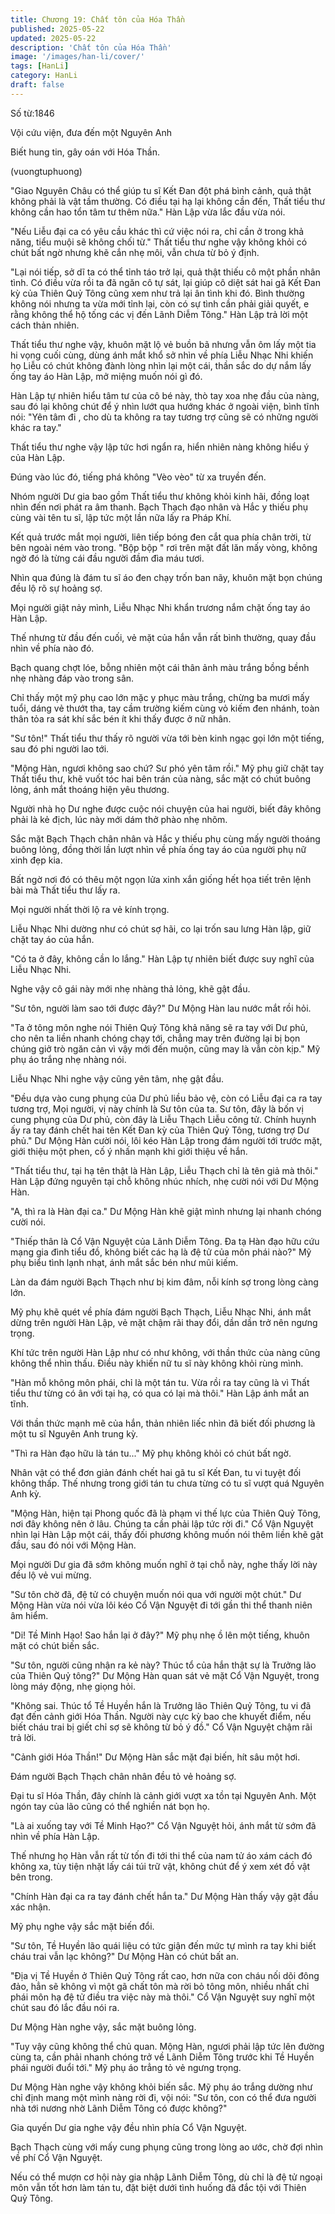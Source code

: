 ```yaml
---
title: Chương 19: Chất tôn của Hóa Thần
published: 2025-05-22
updated: 2025-05-22
description: 'Chất tôn của Hóa Thần'
image: '/images/han-li/cover/'
tags: [HanLi]
category: HanLi
draft: false
---
```


Số từ:1846  






Vội cứu viện, đưa đến một Nguyên Anh

Biết hung tin, gây oán với Hóa Thần.

(vuongtuphuong)





"Giao Nguyên Châu có thể giúp tu sĩ Kết Đan đột phá bình cảnh, quả thật không phải là vật tầm thường. Có điều tại hạ lại không cần đến, Thất tiểu thư không cần hao tổn tâm tư thêm nữa." Hàn Lập vừa lắc đầu vừa nói.

"Nếu Liễu đại ca có yêu cầu khác thì cứ việc nói ra, chỉ cần ở trong khả năng, tiểu muội sẽ không chối từ." Thất tiểu thư nghe vậy không khỏi có chút bất ngờ nhưng khẽ cắn nhẹ môi, vẫn chưa từ bỏ ý định.

"Lại nói tiếp, sở dĩ ta có thể tỉnh táo trở lại, quả thật thiếu cô một phần nhân tình. Có điều vừa rồi ta đã ngăn cô tự sát, lại giúp cô diệt sát hai gã Kết Đan kỳ của Thiên Quỷ Tông cũng xem như trả lại ân tình khi đó. Bình thường không nói nhưng ta vừa mới tỉnh lại, còn có sự tình cần phải giải quyết, e rằng không thể hộ tống các vị đến Lãnh Diễm Tông." Hàn Lập trả lời một cách thản nhiên.

Thất tiểu thư nghe vậy, khuôn mặt lộ vẻ buồn bã nhưng vẫn ôm lấy một tia hi vọng cuối cùng, dùng ánh mắt khổ sở nhìn về phía Liễu Nhạc Nhi khiến họ Liễu có chút không đành lòng nhìn lại một cái, thần sắc do dự nắm lấy ống tay áo Hàn Lập, mở miệng muốn nói gì đó.

Hàn Lập tự nhiên hiểu tâm tư của cô bé này, thò tay xoa nhẹ đầu của nàng, sau đó lại không chút để ý nhìn lướt qua hướng khác ở ngoài viện, bình tĩnh nói: "Yên tâm đi , cho dù ta không ra tay tương trợ cũng sẽ có những người khác ra tay."

Thất tiểu thư nghe vậy lập tức hơi ngẩn ra, hiển nhiên nàng không hiểu ý của Hàn Lập.

Đúng vào lúc đó, tiếng phá không "Vèo vèo" từ xa truyền đến.

Nhóm người Dư gia bao gồm Thất tiểu thư không khỏi kinh hãi, đồng loạt nhìn đến nơi phát ra âm thanh. Bạch Thạch đạo nhân và Hắc y thiếu phụ cùng vài tên tu sĩ, lập tức một lần nữa lấy ra Pháp Khí.

Kết quả trước mắt mọi người, liên tiếp bóng đen cắt qua phía chân trời, từ bên ngoài ném vào trong. "Bộp bộp " rơi trên mặt đất lăn mấy vòng, không ngờ đó là từng cái đầu người đầm đìa máu tươi.

Nhìn qua đúng là đám tu sĩ áo đen chạy trốn ban nãy, khuôn mặt bọn chúng đều lộ rõ sự hoảng sợ.

Mọi người giật nảy mình, Liễu Nhạc Nhi khẩn trương nắm chặt ống tay áo Hàn Lập.

Thế nhưng từ đầu đến cuối, vẻ mặt của hắn vẫn rất bình thường, quay đầu nhìn về phía nào đó.

Bạch quang chợt lóe, bỗng nhiên một cái thân ảnh màu trắng bồng bềnh nhẹ nhàng đáp vào trong sân.

Chỉ thấy một mỹ phụ cao lớn mặc y phục màu trắng, chừng ba mươi mấy tuổi, dáng vẻ thướt tha, tay cầm trường kiếm cùng vỏ kiếm đen nhánh, toàn thân tỏa ra sát khí sắc bén ít khi thấy được ở nữ nhân.

"Sư tôn!" Thất tiểu thư thấy rõ người vừa tới bèn kinh ngạc gọi lớn một tiếng, sau đó phi người lao tới.

"Mộng Hàn, ngươi không sao chứ? Sư phó yên tâm rồi." Mỹ phụ giữ chặt tay Thất tiểu thư, khẽ vuốt tóc hai bên trán của nàng, sắc mặt có chút buông lỏng, ánh mắt thoáng hiện yêu thương.

Người nhà họ Dư nghe được cuộc nói chuyện của hai người, biết đây không phải là kẻ địch, lúc này mới dám thở phào nhẹ nhõm.

Sắc mặt Bạch Thạch chân nhân và Hắc y thiếu phụ cùng mấy người thoáng buông lỏng, đồng thời lần lượt nhìn về phía ống tay áo của người phụ nữ xinh đẹp kia.

Bất ngờ nơi đó có thêu một ngọn lửa xinh xắn giống hết họa tiết trên lệnh bài mà Thất tiểu thư lấy ra.

Mọi người nhất thời lộ ra vẻ kính trọng.

Liễu Nhạc Nhi dường như có chút sợ hãi, co lại trốn sau lưng Hàn lập, giữ chặt tay áo của hắn.

"Có ta ở đây, không cần lo lắng." Hàn Lập tự nhiên biết được suy nghĩ của Liễu Nhạc Nhi.

Nghe vậy cô gái này mới nhẹ nhàng thả lỏng, khẽ gật đầu.

"Sư tôn, người làm sao tới được đây?" Dư Mộng Hàn lau nước mắt rồi hỏi.

"Ta ở tông môn nghe nói Thiên Quỷ Tông khả năng sẽ ra tay với Dư phủ, cho nên ta liền nhanh chóng chạy tới, chẳng may trên đường lại bị bọn chúng giở trò ngăn cản vì vậy mới đến muộn, cũng may là vẫn còn kịp." Mỹ phụ áo trắng nhẹ nhàng nói.

Liễu Nhạc Nhi nghe vậy cũng yên tâm, nhẹ gật đầu.

"Đều dựa vào cung phụng của Dư phủ liều bảo vệ, còn có Liễu đại ca ra tay tương trợ, Mọi người, vị này chính là Sư tôn của ta. Sư tôn, đây là bốn vị cung phụng của Dư phủ, còn đây là Liễu Thạch Liễu công tử. Chính huynh ấy ra tay đánh chết hai tên Kết Đan kỳ của Thiên Quỷ Tông, tương trợ Dư phủ." Dư Mộng Hàn cười nói, lôi kéo Hàn Lập trong đám người tới trước mặt, giới thiệu một phen, cố ý nhấn mạnh khi giới thiệu về hắn.

"Thất tiểu thư, tại hạ tên thật là Hàn Lập, Liễu Thạch chỉ là tên giả mà thôi." Hàn Lập đứng nguyên tại chỗ không nhúc nhích, nhẹ cười nói với Dư Mộng Hàn.

"A, thì ra là Hàn đại ca." Dư Mộng Hàn khẽ giật mình nhưng lại nhanh chóng cười nói.

"Thiếp thân là Cổ Vận Nguyệt của Lãnh Diễm Tông. Đa tạ Hàn đạo hữu cứu mạng gia đình tiểu đồ, không biết các hạ là đệ tử của môn phái nào?" Mỹ phụ biểu tình lạnh nhạt, ánh mắt sắc bén như mũi kiếm.

Làn da đám người Bạch Thạch như bị kim đâm, nỗi kính sợ trong lòng càng lớn.

Mỹ phụ khẽ quét về phía đám người Bạch Thạch, Liễu Nhạc Nhi, ánh mắt dừng trên người Hàn Lập, vẻ mặt chậm rãi thay đổi, dần dần trở nên ngưng trọng.

Khí tức trên người Hàn Lập như có như không, với thần thức của nàng cũng không thể nhìn thấu. Điều này khiến nữ tu sĩ này không khỏi rùng mình.

"Hàn mỗ không môn phái, chỉ là một tán tu. Vừa rồi ra tay cũng là vì Thất tiểu thư từng có ân với tại hạ, có qua có lại mà thôi." Hàn Lập ánh mắt an tĩnh.

Với thần thức mạnh mẽ của hắn, thản nhiên liếc nhìn đã biết đối phương là một tu sĩ Nguyên Anh trung kỳ.

"Thì ra Hàn đạo hữu là tán tu..." Mỹ phụ không khỏi có chút bất ngờ.

Nhân vật có thể đơn giản đánh chết hai gã tu sĩ Kết Đan, tu vi tuyệt đối không thấp. Thế nhưng trong giới tán tu chưa từng có tu sĩ vượt quá Nguyên Anh kỳ.

"Mộng Hàn, hiện tại Phong quốc đã là phạm vi thế lực của Thiên Quỷ Tông, nơi đây không nên ở lâu. Chúng ta cần phải lập tức rời đi." Cổ Vận Nguyệt nhìn lại Hàn Lập một cái, thấy đối phương không muốn nói thêm liền khẽ gật đầu, sau đó nói với Mộng Hàn.

Mọi người Dư gia đã sớm không muốn nghĩ ở tại chỗ này, nghe thấy lời này đều lộ vẻ vui mừng.

"Sư tôn chờ đã, đệ tử có chuyện muốn nói qua với người một chút." Dư Mộng Hàn vừa nói vừa lôi kéo Cổ Vận Nguyệt đi tới gần thi thể thanh niên âm hiểm.

"Di! Tề Minh Hạo! Sao hắn lại ở đây?" Mỹ phụ nhẹ ồ lên một tiếng, khuôn mặt có chút biến sắc.

"Sư tôn, người cũng nhận ra kẻ này? Thúc tổ của hắn thật sự là Trưởng lão của Thiên Quỷ tông?" Dư Mộng Hàn quan sát vẻ mặt Cổ Vận Nguyệt, trong lòng máy động, nhẹ giọng hỏi.

"Không sai. Thúc tổ Tề Huyền hắn là Trưởng lão Thiên Quỷ Tông, tu vi đã đạt đến cảnh giới Hóa Thần. Người này cực kỳ bao che khuyết điểm, nếu biết cháu trai bị giết chỉ sợ sẽ không từ bỏ ý đồ." Cổ Vận Nguyệt chậm rãi trả lời.

"Cảnh giới Hóa Thần!" Dư Mộng Hàn sắc mặt đại biến, hít sâu một hơi.

Đám người Bạch Thạch chân nhân đều tỏ vẻ hoảng sợ.

Đại tu sĩ Hóa Thần, đây chính là cảnh giới vượt xa tồn tại Nguyên Anh. Một ngón tay của lão cũng có thể nghiền nát bọn họ.

"Là ai xuống tay với Tề Minh Hạo?" Cổ Vận Nguyệt hỏi, ánh mắt từ sớm đã nhìn về phía Hàn Lập.

Thế nhưng họ Hàn vẫn rất từ tốn đi tới thi thể của nam tử áo xám cách đó không xa, tùy tiện nhặt lấy cái túi trữ vật, không chút để ý xem xét đồ vật bên trong.

"Chính Hàn đại ca ra tay đánh chết hắn ta." Dư Mộng Hàn thấy vậy gật đầu xác nhận.

Mỹ phụ nghe vậy sắc mặt biến đổi.

"Sư tôn, Tề Huyền lão quái liệu có tức giận đến mức tự mình ra tay khi biết cháu trai vẫn lạc không?" Dư Mộng Hàn có chút bất an.

"Địa vị Tề Huyền ở Thiên Quỷ Tông rất cao, hơn nữa con cháu nối dõi đông đảo, hẳn sẽ không vì một gã chất tôn mà rời bỏ tông môn, nhiều nhất chỉ phái môn hạ đệ tử điều tra việc này mà thôi." Cổ Vận Nguyệt suy nghĩ một chút sau đó lắc đầu nói ra.

Dư Mộng Hàn nghe vậy, sắc mặt buông lỏng.

"Tuy vậy cũng không thể chủ quan. Mộng Hàn, ngươi phải lập tức lên đường cùng ta, cần phải nhanh chóng trở về Lãnh Diễm Tông trước khi Tề Huyền phái người đuổi tới." Mỹ phụ áo trẳng tỏ vẻ ngưng trọng.

Dư Mộng Hàn nghe vậy không khỏi biến sắc. Mỹ phụ áo trắng dường như chỉ định mang một mình nàng rời đi, vội nói: "Sư tôn, con có thể đưa người nhà tới nương nhờ Lãnh Diễm Tông có được không?"

Gia quyến Dư gia nghe vậy đều nhìn phía Cổ Vận Nguyệt.

Bạch Thạch cùng với mấy cung phụng cũng trong lòng ao ước, chờ đợi nhìn về phí Cổ Vận Nguyệt.

Nếu có thể mượn cơ hội này gia nhập Lãnh Diễm Tông, dù chỉ là đệ tử ngoại môn vẫn tốt hơn làm tán tu, đặt biệt dưới tình huống đã đắc tội với Thiên Quỷ Tông.

